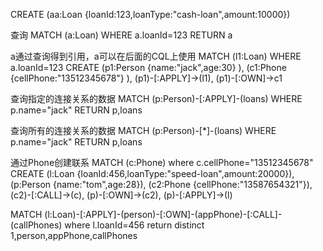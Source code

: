 CREATE (aa:Loan {loanId:123,loanType:"cash-loan",amount:10000})

查询
MATCH (a:Loan) WHERE a.loanId=123 RETURN a

a通过查询得到引用，a可以在后面的CQL上使用
MATCH (l1:Loan) WHERE a.loanId=123
CREATE 
(p1:Person {name:"jack",age:30} ),
(c1:Phone {cellPhone:"13512345678"} ),
(p1)-[:APPLY]->(l1),
(p1)-[:OWN]->c1

查询指定的连接关系的数据
MATCH (p:Person)-[:APPLY]-(loans)
WHERE p.name="jack"
RETURN p,loans

查询所有的连接关系的数据
MATCH (p:Person)-[*]-(loans)
WHERE p.name="jack"
RETURN p,loans

通过Phone创建联系
MATCH (c:Phone) where c.cellPhone="13512345678"
CREATE
(l:Loan {loanId:456,loanType:"speed-loan",amount:20000}),
(p:Person {name:"tom",age:28}),
(c2:Phone {cellPhone:"13587654321"}),
(c2)-[:CALL]->(c),
(p)-[:OWN]->(c2),
(p)-[:APPLY]->(l)

MATCH (l:Loan)-[:APPLY]-(person)-[:OWN]-(appPhone)-[:CALL]-(callPhones)
where l.loanId=456
return distinct 1,person,appPhone,callPhones

